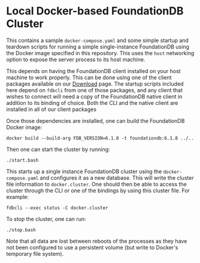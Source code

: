 # Local Docker-based FoundationDB Cluster

This contains a sample `docker-compose.yaml` and some simple startup and teardown
scripts for running a simple single-instance FoundationDB using the Docker image
specified in this repository. This uses the `host` networking option to expose
the server process to its host machine.

This depends on having the FoundationDB client installed on your host machine
to work properly. This can be done using one of the client packages available
on our [Download](https://www.foundationdb.org/download/) page. The startup
scripts included here depend on `fdbcli` from one of those packages, and any
client that wishes to connect will need a copy of the FoundationDB native client
in addition to its binding of choice. Both the CLI and the native client
are installed in all of our client packages

Once those dependencies are installed, one can build the FoundationDB Docker
image:

```
docker build --build-arg FDB_VERSION=6.1.8 -t foundationdb:6.1.8 ../..
```

Then one can start the cluster by running:

```
./start.bash
```

This starts up a single instance FoundationDB cluster using the `docker-compose.yaml`
and configures it as a new database. This will write the cluster file information to
`docker.cluster`. One should then be able to access the cluster through the CLI
or one of the bindings by using this cluster file. For example:

```
fdbcli --exec status -C docker.cluster
```

To stop the cluster, one can run:

```
./stop.bash
```

Note that all data are lost between reboots of the processes as they have not
been configured to use a persistent volume (but write to Docker's temporary file system).
